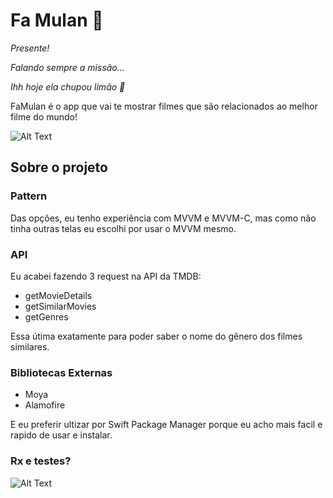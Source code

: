 # Fa Mulan :dragon:

*Presente!* 

*Falando sempre a missão...*

*Ihh hoje ela chupou limão :lemon:*

FaMulan é o app que vai te mostrar filmes que são relacionados ao melhor filme do mundo! 

![Alt Text](https://data.whicdn.com/images/307549266/original.gif)


## Sobre o projeto

### Pattern

Das opções, eu tenho experiência com MVVM e MVVM-C, mas como não tinha outras telas eu escolhi por usar o MVVM mesmo.

### API

Eu acabei fazendo 3 request na API da TMDB:
- getMovieDetails
- getSimilarMovies
- getGenres

Essa útima exatamente para poder saber o nome do gênero dos filmes similares.

### Bibliotecas Externas

- Moya
- Alamofire

E eu preferir ultizar por Swift Package Manager porque eu acho mais facil e rapido de usar e instalar.

### Rx e testes?

![Alt Text](https://i.pinimg.com/originals/50/f9/c5/50f9c5b8102a2457fa9062135eb51ca0.png)
